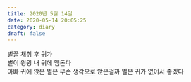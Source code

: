 ```yaml
---
title: 2020년 5월 14일
date: 2020-05-14 20:05:25
category: diary
draft: false
---
```


벌꿀 채취 후 귀가  
벌이 윙윙 내 귀에 맴돈다  
아빠 귀에 앉은 벌은 무슨 생각으로 앉은걸까
벌은 귀가 없어서 좋겠다
